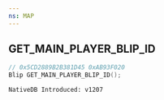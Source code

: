 ```yaml
---
ns: MAP
---
```

## GET_MAIN_PLAYER_BLIP_ID

```c
// 0x5CD2889B2B381D45 0xAB93F020
Blip GET_MAIN_PLAYER_BLIP_ID();
```

```
NativeDB Introduced: v1207
```

